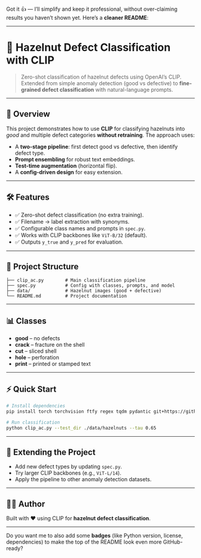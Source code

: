 Got it 👍 — I’ll simplify and keep it professional, without over-claiming results you haven’t shown yet. Here’s a **cleaner README**:

---

# 🍫 Hazelnut Defect Classification with CLIP

> Zero-shot classification of hazelnut defects using OpenAI’s CLIP.
> Extended from simple anomaly detection (good vs defective) to **fine-grained defect classification** with natural-language prompts.

---

## 🚀 Overview

This project demonstrates how to use **CLIP** for classifying hazelnuts into *good* and multiple defect categories **without retraining**.
The approach uses:

* A **two-stage pipeline**: first detect good vs defective, then identify defect type.
* **Prompt ensembling** for robust text embeddings.
* **Test-time augmentation** (horizontal flip).
* A **config-driven design** for easy extension.

---

## 🛠 Features

* ✅ Zero-shot defect classification (no extra training).
* ✅ Filename → label extraction with synonyms.
* ✅ Configurable class names and prompts in `spec.py`.
* ✅ Works with CLIP backbones like `ViT-B/32` (default).
* ✅ Outputs `y_true` and `y_pred` for evaluation.

---

## 📂 Project Structure

```
├── clip_ac.py        # Main classification pipeline
├── spec.py           # Config with classes, prompts, and model
├── data/             # Hazelnut images (good + defective)
└── README.md         # Project documentation
```

---

## 📊 Classes

* **good** – no defects
* **crack** – fracture on the shell
* **cut** – sliced shell
* **hole** – perforation
* **print** – printed or stamped text

---

## ⚡ Quick Start

```bash
# Install dependencies
pip install torch torchvision ftfy regex tqdm pydantic git+https://github.com/openai/CLIP.git

# Run classification
python clip_ac.py --test_dir ./data/hazelnuts --tau 0.65
```

---

## 🔮 Extending the Project

* Add new defect types by updating `spec.py`.
* Try larger CLIP backbones (e.g., `ViT-L/14`).
* Apply the pipeline to other anomaly detection datasets.

---

## 👨‍💻 Author

Built with ❤️ using CLIP for **hazelnut defect classification**.

---

Do you want me to also add some **badges** (like Python version, license, dependencies) to make the top of the README look even more GitHub-ready?

